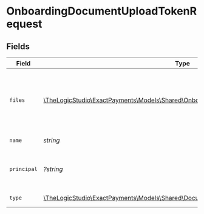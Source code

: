 # OnboardingDocumentUploadTokenRequest


## Fields

| Field                                                                                                                                                                                                                                                                             | Type                                                                                                                                                                                                                                                                              | Required                                                                                                                                                                                                                                                                          | Description                                                                                                                                                                                                                                                                       | Example                                                                                                                                                                                                                                                                           |
| --------------------------------------------------------------------------------------------------------------------------------------------------------------------------------------------------------------------------------------------------------------------------------- | --------------------------------------------------------------------------------------------------------------------------------------------------------------------------------------------------------------------------------------------------------------------------------- | --------------------------------------------------------------------------------------------------------------------------------------------------------------------------------------------------------------------------------------------------------------------------------- | --------------------------------------------------------------------------------------------------------------------------------------------------------------------------------------------------------------------------------------------------------------------------------- | --------------------------------------------------------------------------------------------------------------------------------------------------------------------------------------------------------------------------------------------------------------------------------- |
| `files`                                                                                                                                                                                                                                                                           | [\TheLogicStudio\ExactPayments\Models\Shared\OnboardingDocumentUploadTokenRequestFiles](../../models/shared/OnboardingDocumentUploadTokenRequestFiles.md)                                                                                                                         | :heavy_check_mark:                                                                                                                                                                                                                                                                | The binary data of the Document being uploaded. The following file types are supported `bmp`,`csv`,`doc`,`docx`,`jpg`,`pdf`,`png`,`rtf`,`txt`,`xls` and `xlsx`. An HTTP `500 Internal Server Error` code with a JSON response will be returned when the Document is not uploaded. |                                                                                                                                                                                                                                                                                   |
| `name`                                                                                                                                                                                                                                                                            | *string*                                                                                                                                                                                                                                                                          | :heavy_check_mark:                                                                                                                                                                                                                                                                | The Name of the Document being uploaded.                                                                                                                                                                                                                                          | Business document                                                                                                                                                                                                                                                                 |
| `principal`                                                                                                                                                                                                                                                                       | *?string*                                                                                                                                                                                                                                                                         | :heavy_minus_sign:                                                                                                                                                                                                                                                                | The unique identifier of the Principal you are uploading the Document for. This field is required if you upload the Document to one of the Principals added in the Onboarding Application.                                                                                        | 64ca7b2e4ab69839f78db609                                                                                                                                                                                                                                                          |
| `type`                                                                                                                                                                                                                                                                            | [\TheLogicStudio\ExactPayments\Models\Shared\DocumentUploadType](../../models/shared/DocumentUploadType.md)                                                                                                                                                                       | :heavy_check_mark:                                                                                                                                                                                                                                                                | The Type of the Document being uploaded.                                                                                                                                                                                                                                          | drivers-license                                                                                                                                                                                                                                                                   |
